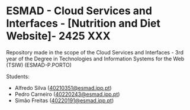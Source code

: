 # ESMAD - Cloud Services and Interfaces - [Nutrition and Diet Website]- 2425 XXX

Repository made in the scope of the Cloud Services and Interfaces - 3rd year of the Degree in Technologies and Information Systems for the Web (TSIW)
(ESMAD-P.PORTO)

Students:

- Alfredo Silva (40210351@esmad.ipp.pt)
- Pedro Carneiro (40220243@esmad.ipp.pt)
- Simão Freitas (40220191@esmad.ipp.pt)
